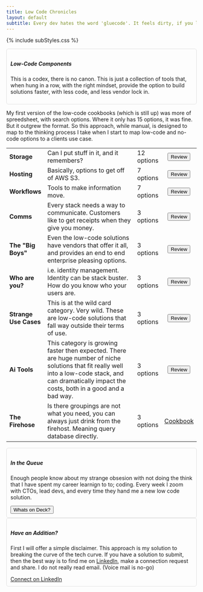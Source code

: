 ```yaml
---
title: Low Code Chronicles
layout: default
subtitle: Every dev hates the word 'gluecode'. It feels dirty, if you like building everything from the ground up. There is another way.
---
```


{% include subStyles.css %}

<div class="mt-5 mb-5" style="border:1px solid #DFDFDF; padding: 10px; border-radius: 5px;">
    <h5>
       Low-Code Components
    </h5>
    <p>
      This is a codex, there is no canon. This is just a collection of tools that, 
      when hung in a row, with the right mindset, provide the option to build solutions
      faster, with less code, and less vendor lock in.
    </p>
</div>

  <p>
    My first version of the low-code cookbooks (which is still up) was more of 
    spreedsheet, with search options. Where it only has 15 options, it was fine.
    But it outgrew the format. So this approach, while manual, is designed to 
    map to the thinking process I take when I start to map low-code and no-code
    options to a clients use case.
  </p>

  <table class="table">
    <tr>
      <td width="20%">
        <b>Storage</b>
      </td>
      <td width="50%">
        Can I put stuff in it, and it remembers?
      </td>
      <td>
        12 options
      </td>
      <td align="center" >
        <button class="btn btn-sm btn-primary" href="/gluecode">
            Review
        </button>
      </td>
    </tr>
    <tr>
      <td>
        <b>
          Hosting
        </b>
      </td>
      <td>
        Basically, options to get off of AWS S3.
      </td>
      <td>
        7 options
      </td>
      <td align="center" >
        <button class="btn btn-sm btn-primary" href="/gluecode">
            Review
        </button>
      </td>
    </tr>
    <tr>
      <td>
        <b>
          Workflows
        </b>
      </td>
      <td>
        Tools to make information move.
      </td>
      <td>
        7 options
      </td>
      <td align="center" >
        <button class="btn btn-sm btn-primary" href="/gluecode">
            Review
        </button>
      </td>
    </tr>
    <tr>
      <td>
        <b>
          Comms
        </b>
      </td>
      <td>
        Every stack needs a way to communicate. Customers like 
        to get receipts when they give you money.
      </td>
      <td>
        3 options
      </td>
      <td align="center" >
        <button class="btn btn-sm btn-primary" href="/gluecode">
            Review
        </button>
      </td>
    </tr>
    <tr>
      <td>
        <b>
          The "Big Boys"
        </b>
      </td>
      <td>
        Even the low-code solutions have vendors that offer it all,
        and provides an end to end enterprise pleasing options.
      </td>
      <td>
        3 options
      </td>
      <td align="center" >
        <button class="btn btn-sm btn-primary" href="/gluecode">
            Review
        </button>
      </td>
    </tr>
    <tr>
      <td>
        <b>
          Who are you?
        </b>
      </td>
      <td>
        i.e. identity management. Identity can be stack buster. How do you know who your 
        users are.
      </td>
      <td>
        3 options
      </td>
      <td align="center" >
        <button class="btn btn-sm btn-primary" href="/gluecode">
            Review
        </button>
      </td>
    </tr>
    <tr>
      <td>
        <b>
          Strange Use Cases
        </b>
      </td>
      <td>
        This is at the wild card category. Very wild. These are 
        low-code solutions that fall way outside their terms of use.
      </td>
      <td>
        3 options
      </td>
      <td align="center" >
        <button class="btn btn-sm btn-primary" href="/gluecode">
            Review
        </button>
      </td>
    </tr>
    <tr>
      <td>
        <b>
          Ai Tools
        </b>
      </td>
      <td>
        This category is growing faster then expected. There are huge 
        number of niche solutions that fit really well into a low-code stack,
        and can dramatically impact the costs, both in a good and a bad way.
      </td>
      <td>
        3 options
      </td>
      <td align="center" >
        <button class="btn btn-sm btn-primary" href="/gluecode">
            Review
        </button>
      </td>
    </tr>
    <tr>
      <td>
        <b>
          The Firehose
        </b>
      </td>
      <td>
        Is there groupings are not what you need, you can always 
        just drink from the firehost. Meaning query database directly.
      </td>
      <td>
        3 options
      </td>
      <td align="center" >
        <a class="btn btn-sm btn-primary" target="cookbook" href="https://low-code-cookbook.stephansmith.solutions">
            Cookbook
        </a>
      </td>
    </tr>
  </table>

<div class="mt-5 mb-5" style="border:1px solid #DFDFDF; padding: 10px; border-radius: 5px;">
    <h5>
       In the Queue
    </h5>
    <p>
        Enough people know about my strange obsesion with not doing the think
        that I have spent my career learnign to to; coding. Every week I zoom with CTOs, lead devs, and every time they hand me a new low code solution.
    </p>
    <button class="btn btn-primary" href="/gluecode">
        Whats on Deck?
    </button>
</div>

<div class="mt-5 mb-5" style="border:1px solid #DFDFDF; padding: 10px; border-radius: 5px;">
    <h5>
       Have an Addition?
    </h5>
    <p>
       First I will offer a simple disclaimer. This approach is my solution to breaking the
       curve of the tech curve. If you have a solution to submit, then the best way is to
       find me on <a href="https://www.linkedin.com/in/stephansmithbc93/" target="linkedin">LinkedIn</a>, make a connection request and share. I do not really read email.
       (Voice mail is no-go)
    </p>
    <a class="btn btn-primary" href="https://www.linkedin.com/in/stephansmithbc93/">
       Connect on LinkedIn
    </a>
</div>


<style>
 hr { border: 1px solid #DFDFDF; }
</style>